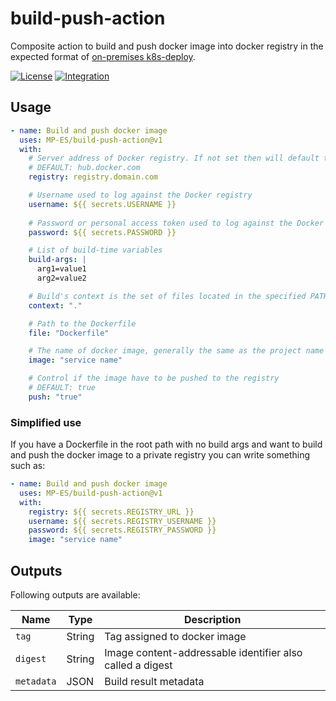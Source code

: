 # build-push-action

Composite action to build and push docker image into docker registry in the expected format of [on-premises k8s-deploy](https://github.com/MP-ES/k8s-deploy).

[![License](https://img.shields.io/github/license/MP-ES/build-push-action.svg)](LICENSE)
[![Integration](https://github.com/MP-ES/build-push-action/workflows/Integration/badge.svg)](https://github.com/MP-ES/build-push-action/actions?query=workflow%3AIntegration)

## Usage

```yaml
- name: Build and push docker image
  uses: MP-ES/build-push-action@v1
  with:
    # Server address of Docker registry. If not set then will default to Docker Hub
    # DEFAULT: hub.docker.com
    registry: registry.domain.com

    # Username used to log against the Docker registry
    username: ${{ secrets.USERNAME }}
    
    # Password or personal access token used to log against the Docker registry
    password: ${{ secrets.PASSWORD }}

    # List of build-time variables
    build-args: |
      arg1=value1
      arg2=value2

    # Build's context is the set of files located in the specified PATH or URL
    context: "."

    # Path to the Dockerfile
    file: "Dockerfile"

    # The name of docker image, generally the same as the project name
    image: "service name"

    # Control if the image have to be pushed to the registry
    # DEFAULT: true
    push: "true"
```

### Simplified use

If you have a Dockerfile in the root path with no build args and want to build and push the docker image to a private registry you can write something such as:

```yaml
- name: Build and push docker image
  uses: MP-ES/build-push-action@v1
  with:
    registry: ${{ secrets.REGISTRY_URL }}
    username: ${{ secrets.REGISTRY_USERNAME }}
    password: ${{ secrets.REGISTRY_PASSWORD }}
    image: "service name"
```

## Outputs

Following outputs are available:

| Name       | Type   | Description                                               |
| ---------- | ------ | --------------------------------------------------------- |
| `tag`      | String | Tag assigned to docker image                              |
| `digest`   | String | Image content-addressable identifier also called a digest |
| `metadata` | JSON   | Build result metadata                                     |
